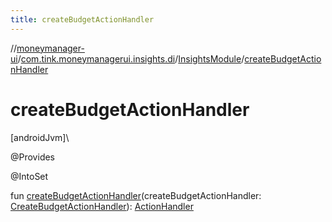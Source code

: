 ```yaml
---
title: createBudgetActionHandler
---
```

//[moneymanager-ui](../../../index.html)/[com.tink.moneymanagerui.insights.di](../index.html)/[InsightsModule](index.html)/[createBudgetActionHandler](create-budget-action-handler.html)



# createBudgetActionHandler



[androidJvm]\




@Provides



@IntoSet



fun [createBudgetActionHandler](create-budget-action-handler.html)(createBudgetActionHandler: [CreateBudgetActionHandler](../../com.tink.moneymanagerui.insights.actionhandling/-create-budget-action-handler/index.html)): [ActionHandler](../../com.tink.moneymanagerui.insights.actionhandling/-action-handler/index.html)




